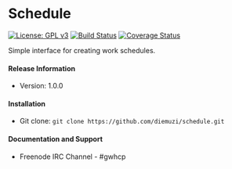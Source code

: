 # Schedule

[![License: GPL v3](https://img.shields.io/badge/License-GPLv3-blue.svg)](https://www.gnu.org/licenses/gpl-3.0)
[![Build Status](https://travis-ci.com/diemuzi/schdule.svg?branch=master)](https://travis-ci.com/diemuzi/schedule)
[![Coverage Status](https://coveralls.io/repos/github/diemuzi/schedule/badge.svg?branch=master)](https://coveralls.io/github/diemuzi/schedule?branch=master)

Simple interface for creating work schedules.

#### Release Information

* Version: 1.0.0

#### Installation

* Git clone: `git clone https://github.com/diemuzi/schedule.git`
    
#### Documentation and Support

* Freenode IRC Channel - #gwhcp